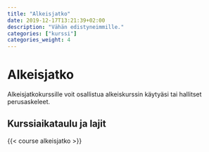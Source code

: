 ```yaml
---
title: "Alkeisjatko"
date: 2019-12-17T13:21:39+02:00
description: "Vähän edistyneimmille."
categories: ["kurssi"]
categories_weight: 4
---
```

# Alkeisjatko
Alkeisjatkokurssille voit osallistua alkeiskurssin käytyäsi tai hallitset perusaskeleet.

## Kurssiaikataulu ja lajit
{{< course alkeisjatko >}}
